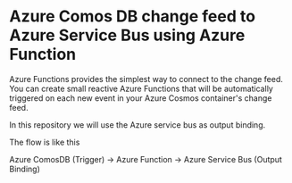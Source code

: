 # Azure Comos DB change feed to Azure Service Bus using Azure Function

Azure Functions provides the simplest way to connect to the change feed. You can create small reactive Azure Functions that will be automatically triggered on each new event in your Azure Cosmos container's change feed.

In this repository we will use the Azure service bus as output binding.

The flow is like this

Azure ComosDB (Trigger) -> Azure Function -> Azure Service Bus (Output Binding)


